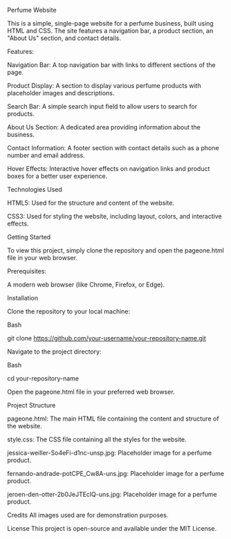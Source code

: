 Perfume Website

This is a simple, single-page website for a perfume business, built using HTML and CSS. The site features a navigation bar, a product section, an "About Us" section, and contact details.

Features:

Navigation Bar: A top navigation bar with links to different sections of the page.

Product Display: A section to display various perfume products with placeholder images and descriptions.

Search Bar: A simple search input field to allow users to search for products.

About Us Section: A dedicated area providing information about the business.

Contact Information: A footer section with contact details such as a phone number and email address.

Hover Effects: Interactive hover effects on navigation links and product boxes for a better user experience.

Technologies Used

HTML5: Used for the structure and content of the website.

CSS3: Used for styling the website, including layout, colors, and interactive effects.

Getting Started

To view this project, simply clone the repository and open the pageone.html file in your web browser.

Prerequisites:

A modern web browser (like Chrome, Firefox, or Edge).

Installation

Clone the repository to your local machine:

Bash

git clone https://github.com/your-username/your-repository-name.git

Navigate to the project directory:

Bash

cd your-repository-name

Open the pageone.html file in your preferred web browser.

Project Structure

pageone.html: The main HTML file containing the content and structure of the website.

style.css: The CSS file containing all the styles for the website.

jessica-weiller-So4eFi-d1nc-unsp.jpg: Placeholder image for a perfume product.

fernando-andrade-potCPE_Cw8A-uns.jpg: Placeholder image for a perfume product.

jeroen-den-otter-2b0JeJTEclQ-uns.jpg: Placeholder image for a perfume product.

Credits
All images used are for demonstration purposes.

License
This project is open-source and available under the MIT License.
